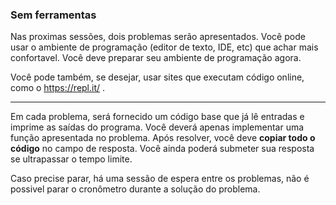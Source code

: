 ### Sem ferramentas

Nas proximas sessões, dois problemas serão apresentados.
Você pode usar o ambiente de programação (editor de texto, IDE, etc) que achar mais confortavel.
Você deve preparar seu ambiente de programação agora.

Você pode também, se desejar, usar sites que executam código online, como o https://repl.it/ .

---

Em cada problema, será fornecido um código base que já lê entradas e imprime as saídas do programa.
Você deverá apenas implementar uma função apresentada no problema.
Após resolver, você deve **copiar todo o código** no campo de resposta.
Você ainda poderá submeter sua resposta se ultrapassar o tempo limite.

Caso precise parar, há uma sessão de espera entre os problemas, não é possivel parar o cronômetro durante a solução do problema.
